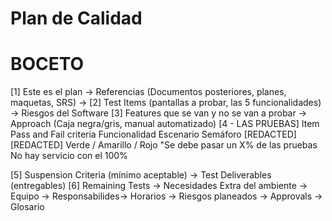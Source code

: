 # Plan de Calidad



# BOCETO
[1] Este es el plan -> Referencias (Documentos posteriores, planes, maquetas, SRS) ->
[2] Test Items (pantallas a probar, las 5 funcionalidades) -> Riesgos del Software
[3] Features que se van y no se van a probar -> Approach (Caja negra/gris, manual automatizado)
[4 - LAS PRUEBAS] Item Pass and Fail criteria
	Funcionalidad		Escenario	Semáforo
  	  [REDACTED]		[REDACTED]	Verde / Amarillo / Rojo
						"Se debe pasar un X% de las pruebas
No hay servicio con el 100%

[5] Suspension Criteria (mínimo aceptable) -> Test Deliverables (entregables)
[6] Remaining Tests -> Necesidades Extra del ambiente -> 
    Equipo -> Responsabilides-> Horarios -> Riesgos planeados -> Approvals -> Glosario	
